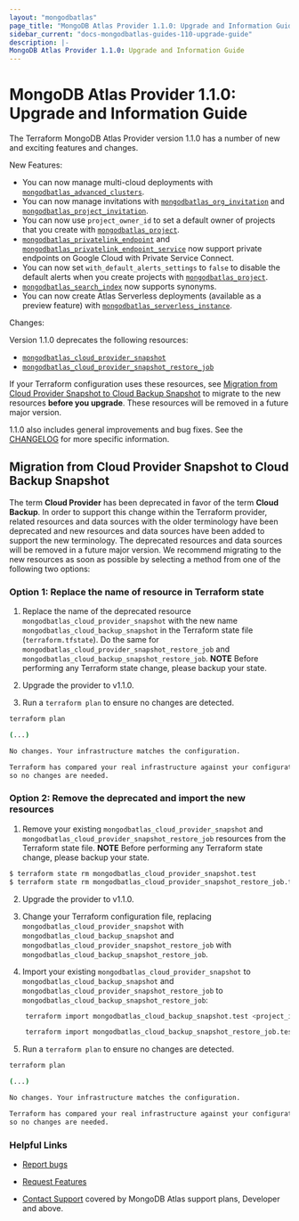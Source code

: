 ```yaml
---
layout: "mongodbatlas"
page_title: "MongoDB Atlas Provider 1.1.0: Upgrade and Information Guide"
sidebar_current: "docs-mongodbatlas-guides-110-upgrade-guide"
description: |-
MongoDB Atlas Provider 1.1.0: Upgrade and Information Guide
---
```


# MongoDB Atlas Provider 1.1.0: Upgrade and Information Guide

The Terraform MongoDB Atlas Provider version 1.1.0 has a number of new and exciting features and changes.

New Features:

* You can now manage multi-cloud deployments with [`mongodbatlas_advanced_clusters`](https://registry.terraform.io/providers/mongodb/mongodbatlas/latest/docs/resources/advanced_clusters).
* You can now manage invitations with
[`mongodbatlas_org_invitation`](https://registry.terraform.io/providers/mongodb/mongodbatlas/latest/docs/resources/org_invitation) and [`mongodbatlas_project_invitation`](https://registry.terraform.io/providers/mongodb/mongodbatlas/latest/docs/resources/project_invitation).
* You can now use `project_owner_id` to set a default owner of projects that you create with [`mongodbatlas_project`](https://registry.terraform.io/providers/mongodb/mongodbatlas/latest/docs/resources/project).
* [`mongodbatlas_privatelink_endpoint`](https://registry.terraform.io/providers/mongodb/mongodbatlas/latest/docs/resources/privatelink_endpoint) and [`mongodbatlas_privatelink_endpoint_service`](https://registry.terraform.io/providers/mongodb/mongodbatlas/latest/docs/resources/privatelink_endpoint_service) now support private endpoints on Google Cloud with Private Service Connect.
* You can now set `with_default_alerts_settings` to `false` to disable the default alerts when you create projects with [`mongodbatlas_project`](https://registry.terraform.io/providers/mongodb/mongodbatlas/latest/docs/resources/project).
* [`mongodbatlas_search_index`](https://registry.terraform.io/providers/mongodb/mongodbatlas/latest/docs/resources/search_index) now supports synonyms.
* You can now create Atlas Serverless deployments (available as a preview feature) with [`mongodbatlas_serverless_instance`](https://registry.terraform.io/providers/mongodb/mongodbatlas/latest/docs/resources/serverless_instance).

Changes:

Version 1.1.0 deprecates the following resources:

* [`mongodbatlas_cloud_provider_snapshot`](https://registry.terraform.io/providers/mongodb/mongodbatlas/latest/docs/resources/cloud_provider_snapshot)
* [`mongodbatlas_cloud_provider_snapshot_restore_job`](https://registry.terraform.io/providers/mongodb/mongodbatlas/latest/docs/resources/cloud_provider_snapshot_restore_job)

If your Terraform configuration uses these resources, see [Migration from Cloud Provider Snapshot to Cloud Backup Snapshot](#migration-from-cloud-provider-snapshot-to-cloud-backup-snapshot) to migrate to the new resources **before you upgrade**.  These resources will be removed in a future major version.

1.1.0 also includes general improvements and bug fixes. See the [CHANGELOG](https://github.com/mongodb/terraform-provider-mongodbatlas/blob/master/CHANGELOG.md) for more specific information.

## Migration from Cloud Provider Snapshot to Cloud Backup Snapshot

The term **Cloud Provider** has been deprecated in favor of the term **Cloud Backup**.  In order to support this change within the Terraform provider, related resources and data sources with the older terminology have been deprecated and new resources and data sources have been added to support the new terminology.  The deprecated resources and data sources will be removed in a future major version.   We recommend migrating to the new resources as soon as possible by selecting a method from one of the following two options:

### Option 1: Replace the name of resource in Terraform state

1. Replace the name of the deprecated resource `mongodbatlas_cloud_provider_snapshot` with the new name `mongodbatlas_cloud_backup_snapshot` in the Terraform state file (`terraform.tfstate`).  Do the same for `mongodbatlas_cloud_provider_snapshot_restore_job` and `mongodbatlas_cloud_backup_snapshot_restore_job`.
   **NOTE** Before performing any Terraform state change, please backup your state.

2. Upgrade the provider to v1.1.0.

3. Run a `terraform plan` to ensure no changes are detected.

```bash
terraform plan

(...)

No changes. Your infrastructure matches the configuration.

Terraform has compared your real infrastructure against your configuration and found no differences,
so no changes are needed.
```

### Option 2:  Remove the deprecated and import the new resources

1. Remove your existing `mongodbatlas_cloud_provider_snapshot` and `mongodbatlas_cloud_provider_snapshot_restore_job` resources from the Terraform state file.
   **NOTE** Before performing any Terraform state change, please backup your state.

```bash
$ terraform state rm mongodbatlas_cloud_provider_snapshot.test
$ terraform state rm mongodbatlas_cloud_provider_snapshot_restore_job.test

```

2. Upgrade the provider to v1.1.0.

3. Change your Terraform configuration file, replacing `mongodbatlas_cloud_provider_snapshot` with `mongodbatlas_cloud_backup_snapshot` and `mongodbatlas_cloud_provider_snapshot_restore_job` with `mongodbatlas_cloud_backup_snapshot_restore_job`.

4. Import your existing `mongodbatlas_cloud_provider_snapshot` to `mongodbatlas_cloud_backup_snapshot` and `mongodbatlas_cloud_provider_snapshot_restore_job` to `mongodbatlas_cloud_backup_snapshot_restore_job`:
```bash
    terraform import mongodbatlas_cloud_backup_snapshot.test <project_id>-<cluster_name>-<snapshot_id>
```
```bash
    terraform import mongodbatlas_cloud_backup_snapshot_restore_job.test <project_id>-<cluster_name>-<job_id>
```

5. Run a `terraform plan` to ensure no changes are detected.

```bash
terraform plan

(...)

No changes. Your infrastructure matches the configuration.

Terraform has compared your real infrastructure against your configuration and found no differences,
so no changes are needed.
```

### Helpful Links

* [Report bugs](https://github.com/mongodb/terraform-provider-mongodbatlas/issues)

* [Request Features](https://feedback.mongodb.com/forums/924145-atlas?category_id=370723)

* [Contact Support](https://docs.atlas.mongodb.com/support/) covered by MongoDB Atlas support plans, Developer and above.